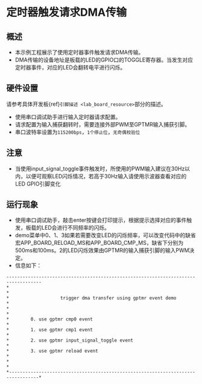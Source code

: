 # 定时器触发请求DMA传输

## 概述

- 本示例工程展示了使用定时器事件触发请求DMA传输。
- DMA传输的设备地址是板载的LED的GPIO口的TOGGLE寄存器。当发生对应定时器事件，对应的LED会翻转电平进行闪烁。



## 硬件设置
请参考具体开发板{ref}`引脚描述 <lab_board_resource>`部分的描述。
- 使用串口调试助手进行输入定时器请求配置。
- 请求配置为输入捕获翻转时，需要连接外部PWM至GPTMR输入捕获引脚。
- 串口波特率设置为``115200bps``，``1个停止位``，``无奇偶校验位``

## 注意
- 当使用input_signal_toggle事件触发时，所使用的PWM输入建议在30Hz以内，以便可观察LED闪烁情况，若高于30Hz输入请使用示波器查看对应的LED GPIO引脚变化

## 运行现象

- 使用串口调试助手，敲击enter按键会打印提示，根据提示选择对应的事件触发，板载的LED会进行不同频率的闪烁。
- demo菜单中0、1、3如果若需要改变LED的闪烁频率，可以改变代码中的缺省宏APP_BOARD_RELOAD_MS和APP_BOARD_CMP_MS，缺省下分别为500ms和100ms。2的LED闪烁效果由GPTMR的输入捕获引脚的输入PWM决定。
- 信息如下：

```console
-----------------------------------------------------------------------------------
*                                                                                 *
*                   trigger dma transfer using gptmr event demo                   *
*                                                                                 *
*        0. use gptmr cmp0 event                                                  *
*        1. use gptmr cmp1 event                                                  *
*        2. use gptmr input_signal_toggle event                                   *
*        3. use gptmr reload event                                                *
*                                                                                 *
*---------------------------------------------------------------------------------*
```
